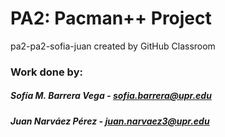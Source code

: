# PA2: Pacman++ Project 
pa2-pa2-sofia-juan created by GitHub Classroom
### Work done by:
##### Sofía M. Barrera Vega - sofia.barrera@upr.edu
##### Juan Narváez Pérez - juan.narvaez3@upr.edu
